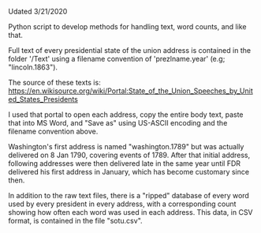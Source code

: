 Udated 3/21/2020

Python script to develop methods for handling text, word counts, and like that.

Full text of every presidential state of the union address is contained in the folder '/Text' using a filename convention of 'prezlname.year' (e.g; "lincoln.1863").

The source of these texts is: https://en.wikisource.org/wiki/Portal:State_of_the_Union_Speeches_by_United_States_Presidents

I used that portal to open each address, copy the entire body text, paste that into MS Word, and "Save as" using US-ASCII encoding and the filename convention above.

Washington's first address is named "washington.1789" but was actually delivered on 8 Jan 1790, covering events of 1789.  After that initial address, following addresses were then delivered late in the same year until FDR delivered his first address in January, which has become customary since then.

In addition to the raw text files, there is a "ripped" database of every word used by every president in every address, with a corresponding count showing how often each word was used in each address.  This data, in CSV format, is contained in the file "sotu.csv".
